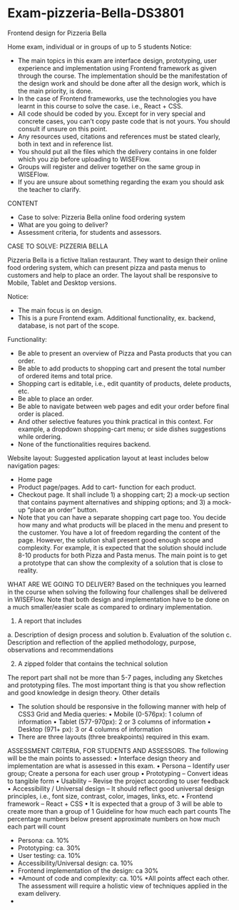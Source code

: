 # Exam-pizzeria-Bella-DS3801
Frontend design for Pizzeria Bella



Home exam, individual or in groups of up to 5 students
Notice:
-   The main topics in this exam are interface design, prototyping, user experience and
    implementation using Frontend framework as given through the course. The
    implementation should be the manifestation of the design work and should be done
    after all the design work, which is the main priority, is done.
-   In the case of Frontend frameworks, use the technologies you have learnt in this
    course to solve the case. i.e., React + CSS.
-   All code should be coded by you. Except for in very special and concrete cases, you
    can’t copy paste code that is not yours. You should consult if unsure on this point.
-   Any resources used, citations and references must be stated clearly, both in text and
    in reference list.
-   You should put all the files which the delivery contains in one folder which you zip
    before uploading to WISEFlow.
-   Groups will register and deliver together on the same group in WISEFlow.
-   If you are unsure about something regarding the exam you should ask the teacher to
    clarify.
    
CONTENT
-   Case to solve: Pizzeria Bella online food ordering system
-   What are you going to deliver?
-   Assessment criteria, for students and assessors.

CASE TO SOLVE: PIZZERIA BELLA

Pizzeria Bella is a fictive Italian restaurant. They want to design their online food ordering
system, which can present pizza and pasta menus to customers and help to place an order.
The layout shall be responsive to Mobile, Tablet and Desktop versions.

Notice:
-   The main focus is on design.
-   This is a pure Frontend exam. Additional functionality, ex. backend, database, is not
    part of the scope.
    
Functionality:
-   Be able to present an overview of Pizza and Pasta products that you can order.
-   Be able to add products to shopping cart and present the total number of ordered
    items and total price.
-   Shopping cart is editable, i.e., edit quantity of products, delete products, etc.
-   Be able to place an order.
-   Be able to navigate between web pages and edit your order before final order is
    placed.
-   And other selective features you think practical in this context. For example, a
    dropdown shopping-cart menu; or side dishes suggestions while ordering.
-   None of the functionalities requires backend.

Website layout:
Suggested application layout at least includes below navigation pages:
-   Home page
-   Product page/pages. Add to cart- function for each product.
-   Checkout page. It shall include 1) a shopping cart; 2) a mock-up section that contains
    payment alternatives and shipping options; and 3) a mock-up “place an order”
    button.
-   Note that you can have a separate shopping cart page too.
    You decide how many and what products will be placed in the menu and present to the
    customer. You have a lot of freedom regarding the content of the page. However, the
    solution shall present good enough scope and complexity. For example, it is expected that
    the solution should include 8-10 products for both Pizza and Pasta menus. The main point is
    to get a prototype that can show the complexity of a solution that is close to reality.
      
      
WHAT ARE WE GOING TO DELIVER?
Based on the techniques you learned in the course when solving the following four
challenges shall be delivered in WISEFlow. Note that both design and implementation have
to be done on a much smaller/easier scale as compared to ordinary implementation.

1. A report that includes

a. Description of design process and solution
b. Evaluation of the solution
c. Description and reflection of the applied methodology, purpose, observations
and recommendations

2. A zipped folder that contains the technical solution

The report part shall not be more than 5-7 pages, including any Sketches and prototyping
files. The most important thing is that you show reflection and good knowledge in design
theory.
Other details
- The solution should be responsive in the following manner with help of CSS3 Grid and
Media queries:
• Mobile (0-576px): 1 column of information
• Tablet (577-970px): 2 or 3 columns of information
• Desktop (971+ px): 3 or 4 columns of information
- There are three layouts (three breakpoints) required in this exam.

ASSESSMENT CRITERIA, FOR STUDENTS AND ASSESSORS.
The following will be the main points to assessed:
• Interface design theory and implementation are what is assessed in this exam.
• Persona – Identify user group; Create a persona for each user group
• Prototyping – Convert ideas to tangible form
• Usability – Revise the project according to user feedback
• Accessibility / Universal design – It should reflect good universal design principles,
i.e., font size, contrast, color, images, links, etc.
• Frontend framework – React + CSS
• It is expected that a group of 3 will be able to create more than a group of 1
Guideline for how much each part counts
The percentage numbers below present approximate numbers on how much each part will
count
- Persona: ca. 10%
- Prototyping: ca. 30%
- User testing: ca. 10%
- Accessibility/Universal design: ca. 10%
- Frontend implementation of the design: ca 30%
- *Amount of code and complexity: ca. 10%
*All points affect each other. The assessment will require a holistic view of techniques
applied in the exam delivery.
-


      
